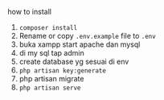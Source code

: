 how to install

1. `composer install`
1. Rename or copy `.env.example` file to `.env`
2. buka xampp start apache dan mysql
3. di my sql tap admin
4. create database yg sesuai di env
5. `php artisan key:generate`
6. php artisan migrate
8. `php artisan serve` 



